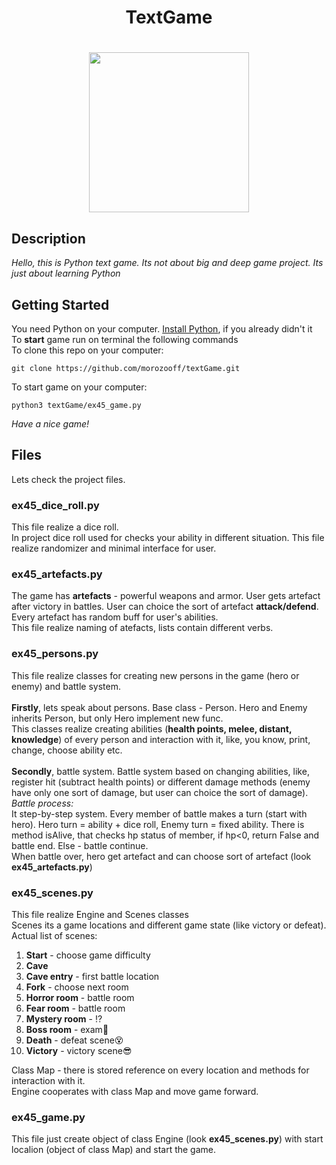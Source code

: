 <h1 align = "center"> TextGame </h1>
<h1 align = "center" ><img src = "https://media.tenor.com/QPNYQfzQrEEAAAAC/lotr-lord.gif" height = 256></h1>
<h2>Description</h2>
<a> <i>Hello, this is Python text game. Its not about big and deep game project. Its just about learning Python</i> <a>
<h2>Getting Started</h2>
<p>You need Python on your computer. <a href = "https://www.python.org/downloads/">Install Python</a>, if you already didn't it<br>
To <b>start</b> game run on terminal the following commands<br>
To clone this repo on your computer:</p>
  
```
git clone https://github.com/morozooff/textGame.git 
```
<p> To start game on your computer:</p>
  
```
python3 textGame/ex45_game.py 
```
<p><i>Have a nice game!</i></p>
  
<h2>Files</h2>
<p>Lets check the project files.</p>
<h3>ex45_dice_roll.py</h3>
<p>This file realize a dice roll.<br>
In project dice roll used for checks your ability in different situation. This file realize randomizer and minimal interface for user.
</p>

<h3>ex45_artefacts.py</h3>
<p>The game has <b>artefacts</b> - powerful weapons and armor. User gets artefact after victory in battles. User can choice the sort of artefact <b>attack/defend</b>. Every artefact has random buff for user's abilities. <br>
This file realize naming of atefacts, lists contain different verbs.</p>

<h3>ex45_persons.py</h3>
<p>This file realize classes for creating new persons in the game (hero or enemy) and battle system.<br><br>
<b>Firstly</b>, lets speak about persons. Base class - Person. Hero and Enemy inherits Person, but only Hero implement new func.<br>
This classes realize creating abilities (<b>health points, melee, distant, knowledge</b>) of every person and interaction with it, like, you know, print, change, choose ability etc. <br><br>
<b>Secondly</b>, battle system. Battle system based on changing abilities, like, register hit (subtract health points) or different damage methods (enemy have only one sort of damage, but user can choice the sort of damage).<br>  
<i>Battle process:</i><br>
It step-by-step system. Every member of battle makes a turn (start with hero). Hero turn = ability + dice roll, Enemy turn = fixed ability. There is method isAlive, that checks hp status of member, if hp<0, return False and battle end. Else - battle continue.<br>
When battle over, hero get artefact and can choose sort of artefact (look <b>ex45_artefacts.py</b>)
</p>

<h3>ex45_scenes.py</h3>
<p>This file realize Engine and Scenes classes <br>
Scenes its a game locations and different game state (like victory or defeat). <br>
Actual list of scenes:<br>
<ol>
 <li><b>Start</b> - choose game difficulty</li>
 <li><b>Cave</b></li>
 <li><b>Cave entry</b> - first battle location</li>
 <li><b>Fork</b> - choose next room</li>
 <li><b>Horror room</b> - battle room</li>
 <li><b>Fear room</b> - battle room</li>
 <li><b>Mystery room</b> - ⁉️</li>
 <li><b>Boss room</b> - exam🤭</li>
 <li><b>Death</b> - defeat scene😵</li>
 <li><b>Victory</b> - victory scene😎</li>
</ol>
  
Class Map - there is stored reference on every location and methods for interaction with it. <br>
Engine cooperates with class Map and move game forward.
</p>

<h3>ex45_game.py</h3>
<p>This file just create object of class Engine (look <b>ex45_scenes.py</b>) with start localion (object of class Map) and start the game.</p>
